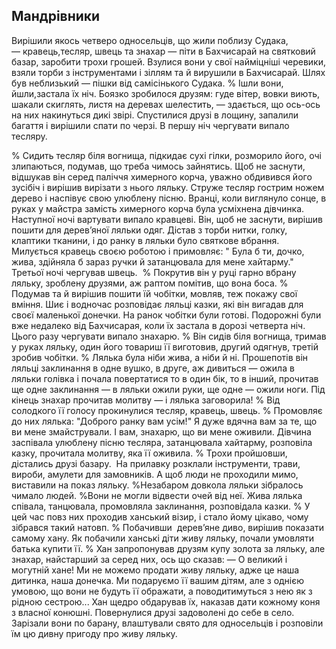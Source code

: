 ## Мандрівники

Вирішили якось четверо односельців, що жили поблизу Судака, — кравець,тесляр, швець та знахар — піти в Бахчисарай на святковий базар, заробити трохи грошей.
Взулися вони у свої найміцніші черевики, взяли торби з інструментами і зіллям та й вирушили в Бахчисарай.
Шлях був неблизький — пішки від самісінького Судака.
% Ішли вони, йшли,застала їх ніч.
Боязко зробилося друзям: гуде вітер, вовки виють, шакали скиглять, листя на деревах шелестить, — здається, що ось-ось на них накинуться дикі звірі.
Спустилися друзі в лощину, запалили багаття і вирішили спати по черзі.
В першу ніч чергувати випало тесляру.

% Сидить тесляр біля вогнища, підкидає сухі гілки, розморило його, очі злипаються, подумав, що треба чимось зайнятись.
Щоб не заснути, відшукав він серед паліччя химерного корча, уважно обдивився його зусібіч і вирішив вирізати з нього ляльку.
Струже тесляр гострим ножем дерево і наспівує свою улюблену пісню.
Вранці, коли виглянуло сонце, в руках у майстра замість химерного корча була усміхнена дівчинка.
Наступної ночі вартувати випало кравцеві.
Він, щоб не заснути, вирішив пошити для дерев’яної ляльки одяг.
Дістав з торби нитки, голку, клаптики тканини, і до ранку в ляльки було святкове вбрання.
Милується кравець своєю роботою і примовляє: " Була б ти, дочко, жива, здійняла б зараз ручки й затанцювала для мене хайтарму."
Третьої ночі чергував швець.
 % Покрутив він у руці гарно вбрану ляльку, зроблену друзями, аж раптом помітив, що вона боса.
% Подумав та й вирішив пошити їй чобітки, мовляв, теж покажу свої вміння.
Шиє і водночас розповідає ляльці казки, які він вигадав для своєї маленької донечки.
На ранок чобітки були готові.
Подорожні були вже недалеко від Бахчисарая, коли їх застала в дорозі четверта ніч.
Цього разу чергувати випало знахарю.
% Він сидів біля вогнища, тримав у руках ляльку, один його товариш її виготовив, другий одягнув, третій зробив чобітки.
% Лялька була ніби жива, а ніби й ні.
Прошепотів він ляльці заклинання в одне вушко, в друге, аж дивиться — ожила в ляльки голівка і почала повертатися то в один бік, то в інший, прочитав ще одне заклинання — в ляльки ожили руки, ще одне — ожили ноги.
Під кінець знахар прочитав молитву — і лялька заговорила!
% Від солодкого її голосу прокинулися тесляр, кравець, швець.
% Промовляє до них лялька: "Доброго ранку вам усім!"
Я дуже вдячна вам за те, що ви мене змайстрували.
І вам, знахарю, що ви мене оживили.
Дівчина заспівала улюблену пісню тесляра, затанцювала хайтарму, розповіла казку, прочитала молитву, яка її оживила.
% Трохи пройшовши, дістались друзі базару.
 На прилавку розклали інструменти, трави, вироби, амулети для замовників.
А щоб люди не проходили мимо, виставили на показ ляльку.
%Незабаром довкола ляльки зібралось чимало людей.
%Вони не могли відвести очей від неї.
Жива лялька співала, танцювала, промовляла заклинання, розповідала казки.
% У цей час повз них проходив ханський візир, і стало йому цікаво, чому зібрався такий натовп.
% Побачивши  дерев’яне диво, вирішив показати самому хану.
Як побачили ханські діти живу ляльку, почали умовляти батька купити її.
% Хан запропонував друзям купу золота за ляльку, але знахар, найстарший за серед них, ось що сказав:
— О великий і могутній хане!
Ми не можемо продати живу ляльку, адже це наша дитинка, наша донечка.
Ми подаруємо її вашим дітям, але з однією умовою, що вони не будуть її ображати, а поводитимуться з нею як з рідною сестрою...
Хан щедро обдарував їх, наказав дати кожному коня з власної конюшні.
Повернулися друзі задоволені до себе в село.
Зарізали вони по барану, влаштували свято для односельців і розповіли їм цю дивну пригоду про живу ляльку.